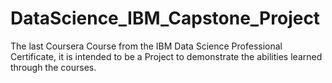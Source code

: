 # DataScience_IBM_Capstone_Project
The last Coursera Course from the IBM Data Science Professional Certificate, it is intended to be a Project to demonstrate the abilities learned through the courses.
